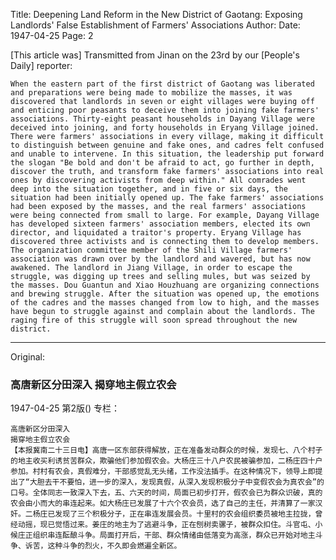 Title: Deepening Land Reform in the New District of Gaotang: Exposing Landlords' False Establishment of Farmers' Associations
Author:
Date: 1947-04-25
Page: 2

[This article was] Transmitted from Jinan on the 23rd by our [People's Daily] reporter:

    When the eastern part of the first district of Gaotang was liberated and preparations were being made to mobilize the masses, it was discovered that landlords in seven or eight villages were buying off and enticing poor peasants to deceive them into joining fake farmers' associations. Thirty-eight peasant households in Dayang Village were deceived into joining, and forty households in Eryang Village joined. There were farmers' associations in every village, making it difficult to distinguish between genuine and fake ones, and cadres felt confused and unable to intervene. In this situation, the leadership put forward the slogan "Be bold and don't be afraid to act, go further in depth, discover the truth, and transform fake farmers' associations into real ones by discovering activists from deep within." All comrades went deep into the situation together, and in five or six days, the situation had been initially opened up. The fake farmers' associations had been exposed by the masses, and the real farmers' associations were being connected from small to large. For example, Dayang Village has developed sixteen farmers' association members, elected its own director, and liquidated a traitor's property. Eryang Village has discovered three activists and is connecting them to develop members. The organization committee member of the Shili Village farmers' association was drawn over by the landlord and wavered, but has now awakened. The landlord in Jiang Village, in order to escape the struggle, was digging up trees and selling mules, but was seized by the masses. Dou Guantun and Xiao Houzhuang are organizing connections and brewing struggle. After the situation was opened up, the emotions of the cadres and the masses changed from low to high, and the masses have begun to struggle against and complain about the landlords. The raging fire of this struggle will soon spread throughout the new district.



<hr /> 

Original: 


### 高唐新区分田深入  揭穿地主假立农会

1947-04-25
第2版()
专栏：

    高唐新区分田深入
    揭穿地主假立农会
    【本报冀南二十三日电】高唐一区东部获得解放，正在准备发动群众的时候，发现七、八个村子的地主收买利诱贫苦群众，欺骗他们参加假农会。大杨庄三十八户农民被骗参加，二杨庄四十户参加。村村有农会，真假难分，干部感觉乱无头绪，工作没法插手。在这种情况下，领导上即提出了“大胆去干不要怕，进一步的深入，发现真假，从深入发现积极分子中变假农会为真农会”的口号。全体同志一致深入下去，五、六天的时间，局面已初步打开，假农会已为群众识破，真的农会由小而大的串连起来。如大杨庄已发展了十六个农会员，选了自己的主任，并清算了一家汉奸。二杨庄已发现了三个积极分子，正在串连发展会员。十里村的农会组织委员被地主拉拢，曾经动摇，现已觉悟过来。姜庄的地主为了逃避斗争，正在刨树卖骡子，被群众扣住。斗官屯、小候庄正组织串连酝酿斗争。局面打开后，干部、群众情绪由低落变为高涨，群众已开始对地主斗争、诉苦，这种斗争的烈火，不久即会燃遍全新区。
